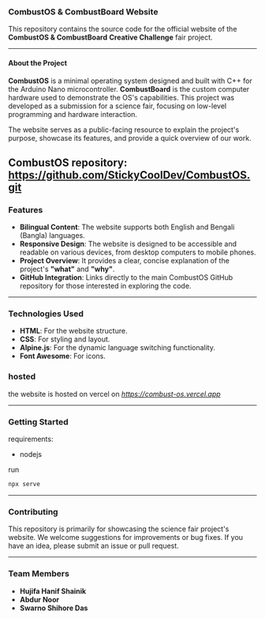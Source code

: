 ### **CombustOS & CombustBoard Website**

This repository contains the source code for the official website of the **CombustOS & CombustBoard** **Creative Challenge** fair project.


---

#### **About the Project**

**CombustOS** is a minimal operating system designed and built with C++ for the Arduino Nano microcontroller. **CombustBoard** is the custom computer hardware used to demonstrate the OS's capabilities. This project was developed as a submission for a science fair, focusing on low-level programming and hardware interaction.

The website serves as a public-facing resource to explain the project's purpose, showcase its features, and provide a quick overview of our work.

CombustOS repository: **https://github.com/StickyCoolDev/CombustOS.git**
---

### **Features**

* **Bilingual Content**: The website supports both English and Bengali (Bangla) languages.
* **Responsive Design**: The website is designed to be accessible and readable on various devices, from desktop computers to mobile phones.
* **Project Overview**: It provides a clear, concise explanation of the project's **"what"** and **"why"**.
* **GitHub Integration**: Links directly to the main CombustOS GitHub repository for those interested in exploring the code.

---

### **Technologies Used**

* **HTML**: For the website structure.
* **CSS**: For styling and layout.
* **Alpine.js**: For the dynamic language switching functionality.
* **Font Awesome**: For icons.

### hosted
the website is hosted on vercel on *https://combust-os.vercel.app*

---

### **Getting Started**
requirements:
* nodejs

run 
```bash
npx serve
```
---

### **Contributing**

This repository is primarily for showcasing the science fair project's website. We welcome suggestions for improvements or bug fixes. If you have an idea, please submit an issue or pull request.

---

### **Team Members**

* **Hujifa Hanif Shainik**
* **Abdur Noor**
* **Swarno Shihore Das**

